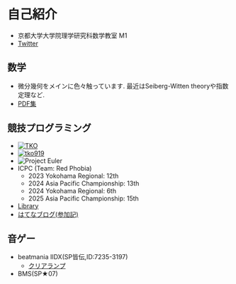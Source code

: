 # 自己紹介

- 京都大学大学院理学研究科数学教室 M1
- [Twitter](https://x.com/tko919_)

## 数学
- 微分幾何をメインに色々触っています. 最近はSeiberg-Witten theoryや指数定理など.
- [PDF集](math/index.md)

## 競技プログラミング

- [![TKO](https://img.shields.io/endpoint?url=https%3A%2F%2Fatcoder-badges.now.sh%2Fapi%2Fatcoder%2Fjson%2FTKO)](https://atcoder.jp/users/TKO)
- [![tko919](https://img.shields.io/endpoint?url=https%3A%2F%2Fatcoder-badges.now.sh%2Fapi%2Fcodeforces%2Fjson%2Ftko919)](https://codeforces.com/profile/tko919)
- ![Project Euler](https://projecteuler.net/profile/tko919.png)
- ICPC (Team: Red Phobia)
    - 2023 Yokohama Regional: 12th
    - 2024 Asia Pacific Championship: 13th
    - 2024 Yokohama Regional: 6th
    - 2025 Asia Pacific Championship: 15th
- [Library](https://tko919.github.io/library/)
- [はてなブログ(参加記)](https://tk0-math.hatenablog.com/)

## 音ゲー
- beatmania IIDX(SP皆伝,ID:7235-3197)
    - [クリアランプ](https://sp12.iidx.app/sheets/7235-3197/hard)
- BMS(SP★07)

